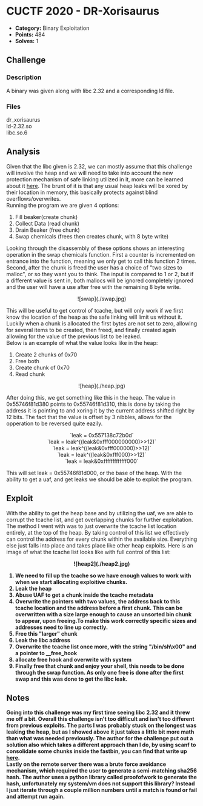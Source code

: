 <!-- borrowed from https://github.com/m3ssap0/CTF-Writeups/blob/master/template.md -->

# CUCTF 2020 - DR-Xorisaurus

* **Category:** Binary Exploitation
* **Points:** 484
* **Solves:** 1

## Challenge

### Description
A binary was given along with libc 2.32 and a corresponding ld file.

### Files
dr_xorisaurus<br />
ld-2.32.so<br />
libc.so.6

## Analysis
Given that the libc given is 2.32, we can mostly assume that this challenge will involve the heap and we will need to take into account the new protection mechanism of safe linking utilized in it, more can be learned about it <a href="https://research.checkpoint.com/2020/safe-linking-eliminating-a-20-year-old-malloc-exploit-primitive/">here</a>. The brunt of it is that any usual heap leaks will be xored by their location in memory, this basically protects against blind overflows/overwrites.<br />
Running the program we are given 4 options:

1. Fill beaker(create chunk)
2. Collect Data (read chunk)
3. Drain Beaker (free chunk)
4. Swap chemicals (frees then creates chunk, with 8 byte write)

Looking through the disassembly of these options shows an interesting operation in the swap chemicals function. First a counter is incremented on entrance into the function, meaning we only get to call this function 2 times. Second, after the chunk is freed the user has a choice of "two sizes to malloc", or so they want you to think. The input is compared to 1 or 2, but if a different value is sent in, both mallocs will be ignored completely ignored and the user will have a use after free with the remaining 8 byte write.
<p align="center">
![swap](./swap.jpg)
</p>

This will be useful to get control of tcache, but will only work if we first know the location of the heap as the safe linking will limit us without it. Luckily when a chunk is allocated the first bytes are not set to zero, allowing for several items to be created, then freed, and finally created again allowing for the value of the previous list to be leaked.<br />
Below is an example of what the value looks like in the heap:  

1. Create 2 chunks of 0x70
3. Free both
4. Create chunk of 0x70
5. Read chunk
<p align="center">
![heap](./heap.jpg)
</p>
After doing this, we get something like this in the heap. The value in 0x55746f81d380 points to 0x55746f81d310, this is done by taking the address it is pointing to and xoring it by the current address shifted right by 12 bits. The fact that the value is offset by 3 nibbles, allows for the opperation to be reversed quite eazily.
<p align="center">
`leak = 0x557138c72b0d`<br />
`leak = leak^((leak&0xfff000000000)>>12)`<br />
`leak = leak^((leak&0xfff000000)>>12)`<br />
`leak = leak^((leak&0xfff000)>>12)`<br />
`leak = leak&0xfffffffffffff000`<br />
</p>
This will set leak = 0x55746f81d000, or the base of the heap. With the ability to get a uaf, and get leaks we should be able to exploit the program.

## Exploit
With the ability to get the heap base and by utilizing the uaf, we are able to corrupt the tcache list, and get overlapping chunks for further exploitation. The method I went with was to just overwrite the tcache list location entirely, at the top of the heap. By taking control of this list we effectively can control the address for every chunk within the available size. Everything else just falls into place and takes place like other heap exploits. Here is an image of what the tcache list looks like with full control of this list:<b />
<p align="center">
![heap2](./heap2.jpg)
</p>

1. We need to fill up the tcache so we have enough values to work with when we start allocating exploitive chunks.
2. Leak the heap
3. Abuse UAF to get a chunk inside the tcache metadata
4. Overwrite the pointers with two values, the address back to this tcache location and the address before a first chunk. This can be overwritten with a size large enough to cause an unsorted bin chunk to appear, upon freeing.To make this work correctly specific sizes and addresses need to line up correctly.
5. Free this "larger" chunk
6. Leak the libc address
7. Overwrite the tcache list once more, with the string "/bin/sh\x00" and a pointer to __free_hook
8. allocate free hook and overwrite with system
9. Finally free that chunk and enjoy your shell, this needs to be done through the swap function. As only one free is done after the first swap and this was done to get the libc leak.

## Notes
Going into this challenge was my first time seeing libc 2.32 and it threw me off a bit. Overall this challenge isn't too difficult and isn't too different from previous exploits. The parts I was probably stuck on the longest was leaking the heap, but as I showed above it just takes a little bit more math than what was needed previously. The author for the challenge put out a solution also which takes a different approach than I do, by using scanf to consolidate some chunks inside the fastbin, you can find that write up <a href="https://www.willsroot.io/2020/10/cuctf-2020-dr-xorisaurus-heap-writeup.html">here</a>.<br />
Lastly on the remote server there was a brute force avoidance mechanism, which required the user to generate a semi-matching sha256 hash. The author uses a python library called proofofwork to generate the hash, unfortunately my system/vm does not support this library? Instead I just iterate through a couple million numbers until a match is found or fail and attempt run again.